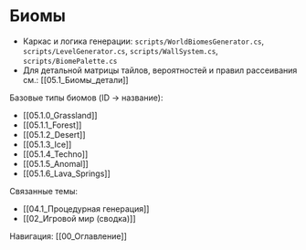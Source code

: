 # Биомы

- Каркас и логика генерации: `scripts/WorldBiomesGenerator.cs`, `scripts/LevelGenerator.cs`, `scripts/WallSystem.cs`, `scripts/BiomePalette.cs`
- Для детальной матрицы тайлов, вероятностей и правил рассеивания см.: [[05.1_Биомы_детали]]

Базовые типы биомов (ID → название):
- [[05.1.0_Grassland]]
- [[05.1.1_Forest]]
- [[05.1.2_Desert]]
- [[05.1.3_Ice]]
- [[05.1.4_Techno]]
- [[05.1.5_Anomal]]
- [[05.1.6_Lava_Springs]]

Связанные темы:
- [[04.1_Процедурная генерация]]
- [[02_Игровой мир (сводка)]]

Навигация: [[00_Оглавление]]
